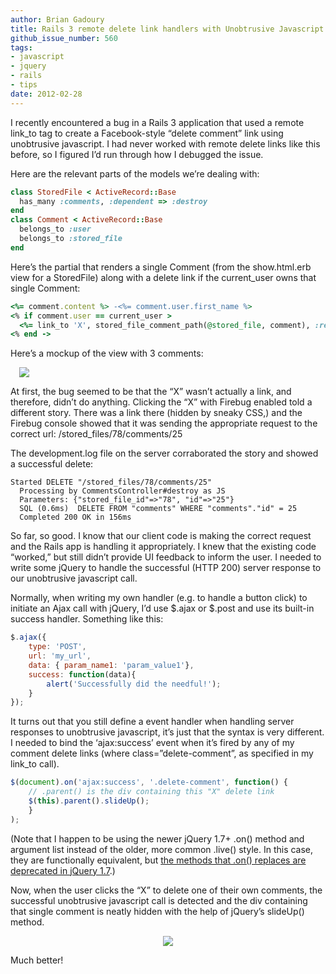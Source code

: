 ```yaml
---
author: Brian Gadoury
title: Rails 3 remote delete link handlers with Unobtrusive Javascript
github_issue_number: 560
tags:
- javascript
- jquery
- rails
- tips
date: 2012-02-28
---
```


I recently encountered a bug in a Rails 3 application that used a remote link_to tag to create a Facebook-style “delete comment” link using unobtrusive javascript. I had never worked with remote delete links like this before, so I figured I’d run through how I debugged the issue.

Here are the relevant parts of the models we’re dealing with:

```ruby
class StoredFile < ActiveRecord::Base
  has_many :comments, :dependent => :destroy
end
class Comment < ActiveRecord::Base
  belongs_to :user
  belongs_to :stored_file
end
```

Here’s the partial that renders a single Comment (from the show.html.erb view for a StoredFile) along with a delete link if the current_user owns that single Comment:

```ruby
<%= comment.content %> -<%= comment.user.first_name %>
<% if comment.user == current_user >
  <%= link_to 'X', stored_file_comment_path(@stored_file, comment), :remote => true, :method => :delete, :class => 'delete-comment' >
<% end ->
```

Here’s a mockup of the view with 3 comments:

<a href="/blog/2012/02/rails-3-remote-delete-link-handlers/image-0.png" style="margin-left: 1em; margin-right: 1em;"><img border="0" src="/blog/2012/02/rails-3-remote-delete-link-handlers/image-0.png"/></a>

At first, the bug seemed to be that the “X” wasn’t actually a link, and therefore, didn’t do anything. Clicking the “X” with Firebug enabled told a different story. There was a link there (hidden by sneaky CSS,) and the Firebug console showed that it was sending the appropriate request to the correct url: /stored_files/78/comments/25

The development.log file on the server corraborated the story and showed a successful delete:

```nohighlight
Started DELETE "/stored_files/78/comments/25"
  Processing by CommentsController#destroy as JS
  Parameters: {"stored_file_id"=>"78", "id"=>"25"}
  SQL (0.6ms)  DELETE FROM "comments" WHERE "comments"."id" = 25
  Completed 200 OK in 156ms
```

So far, so good. I know that our client code is making the correct request and the Rails app is handling it appropriately. I knew that the existing code “worked,” but still didn’t provide UI feedback to inform the user. I needed to write some jQuery to handle the successful (HTTP 
200) server response to our unobtrusive javascript call. 

Normally, when writing my own handler (e.g. to handle a button click) to initiate an Ajax call with jQuery, I’d use $.ajax or $.post and use its built-in success handler. Something like this:

```javascript
$.ajax({
    type: 'POST',
    url: 'my_url',
    data: { param_name1: 'param_value1'},
    success: function(data){ 
        alert('Successfully did the needful!');
    }
});
```

It turns out that you still define a event handler when handling server responses to unobtrusive javascript, it’s just that the syntax is very different. I needed to bind the ‘ajax:success’ event when it’s fired by any of my comment delete links (where class=”delete-comment”, as specified in my link_to call).

```javascript
$(document).on('ajax:success', '.delete-comment', function() {
    // .parent() is the div containing this "X" delete link
    $(this).parent().slideUp();
    }
);
```

(Note that I happen to be using the newer jQuery 1.7+ .on() method and 
argument list instead of the older, more common .live() style. In this case, they are 
functionally equivalent, but [the methods that .on() replaces are deprecated in jQuery 1.7](http://api.jquery.com/on/).)

Now, when the user clicks the “X” to delete one of their own comments, the successful unobtrusive javascript call is detected and the div containing that single comment is neatly hidden with the help of jQuery’s slideUp() method. 

<div class="separator" style="clear: both; text-align: center;"><a href="/blog/2012/02/rails-3-remote-delete-link-handlers/image-1.png" imageanchor="1" style="margin-left: 1em; margin-right: 1em;"><img border="0" src="/blog/2012/02/rails-3-remote-delete-link-handlers/image-1.png"/></a></div>

Much better!
